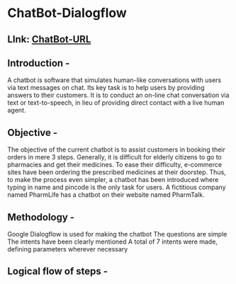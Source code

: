 # ChatBot-Dialogflow
## LInk: [ChatBot-URL](https://bot.dialogflow.com/71796935-8687-4cfc-a773-38376df5f54a)

## Introduction - 

A chatbot is software that simulates human-like conversations with users via text messages on chat. Its key task is to help users by providing answers to their customers. It is to conduct an on-line chat conversation via text or text-to-speech, in lieu of providing direct contact with a live human agent. 

## Objective - 

The objective of the current chatbot is to assist customers in booking their orders in mere 3 steps. 
Generally, it is difficult for elderly citizens to go to pharmacies and get their medicines. 
To ease their difficulty, e-commerce sites have been ordering the prescribed medicines at their doorstep. 
Thus, to make the process even simpler, a chatbot has been introduced where typing in name and pincode is the only task for users. 
A fictitious company named PharmLife has a chatbot on their website named PharmTalk. 

## Methodology - 

Google Dialogflow is used for making the chatbot
The questions are simple
The intents have been clearly mentioned 
A total of 7 intents were made, defining parameters wherever necessary 

## Logical flow of steps - 

